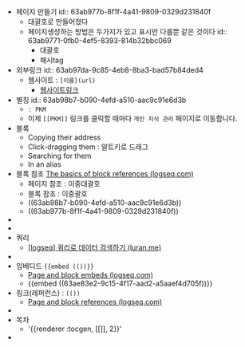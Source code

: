 - 페이지 만들기
  id:: 63ab977b-8f1f-4a41-9809-0329d231840f
	- 대괄호로 만들어졌다
	- 페이지생성하는 방법은 두가지가 있고 표시만 다를뿐 같은 것이다
	  id:: 63ab9771-0fb0-4ef5-8393-814b32bbc069
		- 대괄호
		- 해시tag
- 외부링크
  id:: 63ab97da-9c85-4eb8-8ba3-bad57b84ded4
	- 웹사이트 : `[이름](url)`
		- [웹사이트링크](https://www.naver.com)
- 별칭
  id:: 63ab98b7-b090-4efd-a510-aac9c91e6d3b
	- `: PKM`
	- 이제 `[[PKM]]` 링크를 클릭할 때마다 `개인 지식 관리` 페이지로 이동합니다.
- 블록
	- Copying their address
	- Click-dragging them  : 알트키로 드래그
	- Searching for them
	- In an alias
- 블록 참조 [The basics of block references (logseq.com)](https://docs.logseq.com/#/page/the%20basics%20of%20block%20references)
	- 페이지 참조 : 이중대괄호
	- 블록 참조 : 이중괄호
	- ((63ab98b7-b090-4efd-a510-aac9c91e6d3b))
	- ((63ab977b-8f1f-4a41-9809-0329d231840f))
-
-
- 쿼리
	- [[logseq] 쿼리로 데이터 검색하기 (luran.me)](https://luran.me/594)
-
- 임베디드  `{{embed (())}}`
	- [Page and block embeds (logseq.com)](https://docs.logseq.com/#/page/page%20and%20block%20embeds)
	- {{embed ((63ae83e2-9c15-4f17-aad2-a5aaef4d705f))}}
- 링크(레퍼런스) : `(())`
	- [Page and block references (logseq.com)](https://docs.logseq.com/#/page/page%20and%20block%20references)
-
- 목차
	- '{{renderer :tocgen, [[]], 2}}'
-